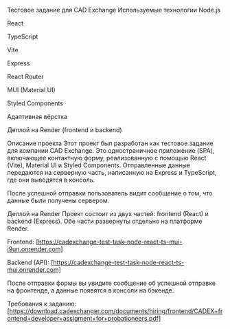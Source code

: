 Тестовое задание для CAD Exchange
Используемые технологии
Node.js

React

TypeScript

Vite

Express

React Router

MUI (Material UI)

Styled Components

Адаптивная вёрстка

Деплой на Render (frontend и backend)

Описание проекта
Этот проект был разработан как тестовое задание для компании CAD Exchange.
Это одностраничное приложение (SPA), включающее контактную форму, реализованную с помощью React (Vite), Material UI и Styled Components.
Отправленные данные передаются на серверную часть, написанную на Express и TypeScript, где они выводятся в консоль.

После успешной отправки пользователь видит сообщение о том, что данные были получены сервером.

Деплой на Render
Проект состоит из двух частей: frontend (React) и backend (Express).
Обе части развернуты отдельно на платформе Render.

Frontend:
[https://cadexchange-test-task-node-react-ts-mui-i9un.onrender.com]

Backend (API):
[https://cadexchange-test-task-node-react-ts-mui.onrender.com]

После отправки формы вы увидите сообщение об успешной отправке на фронтенде, а данные появятся в консоли на бэкенде.

Требования к заданию:
[https://download.cadexchanger.com/documents/hiring/frontend/CADEX+frontend+developer+assigment+for+probationeers.pdf]
